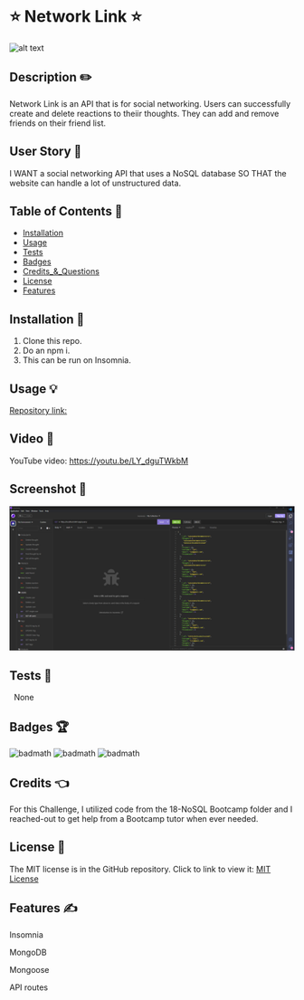 # ⭐ Network Link ⭐

![alt text](https://img.shields.io/badge/License-MIT-blue.svg)

## Description ✏️
Network Link is an API that is for social networking.  Users can successfully create and delete reactions to theiir thoughts. 
They can add and remove friends on their friend list.

## User Story 📖
I WANT a social networking API that uses a NoSQL database SO THAT the website
can handle a lot of unstructured data.


## Table of Contents 📖

- [Installation](#installation)
- [Usage](#usage)
- [Tests](#tests)
- [Badges](#badges)
- [Credits\_&_Questions](#credits_&_questions)
- [License](#license)
- [Features](#features)

## Installation 🔑

1.  Clone this repo.
2.  Do an npm i.
3.  This can be run on Insomnia.

## Usage &#128161;

[Repository link:](https://github.com/123sites/Network-Link)

## Video 🎯

YouTube video: https://youtu.be/LY_dguTWkbM 

## Screenshot 🎯
![alt text](./Assets/Network-Link-Screenshot.png)

## Tests 🎯

&nbsp; None

## Badges 🏆

![badmath](https://img.shields.io/badge/CSS-41%25-purple)
![badmath](https://img.shields.io/badge/JavaScript-35%25-purple)
![badmath](https://img.shields.io/badge/Handlebars-24%25-purple)

## Credits 👈

For this Challenge, I utilized code from the 18-NoSQL Bootcamp folder and 
I reached-out to get help from a Bootcamp tutor when ever needed.

## License 📝

The MIT license is in the GitHub repository. Click to link to view it:
[MIT License](https://github.com/123sites/Network-Link/blob/main/LICENSE)

## Features ✍

Insomnia

MongoDB

Mongoose

API routes

